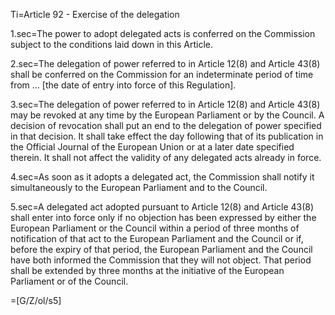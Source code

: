 Ti=Article 92 - Exercise of the delegation

1.sec=The power to adopt delegated acts is conferred on the Commission subject to the conditions laid down in this Article.

2.sec=The delegation of power referred to in Article 12(8) and Article 43(8) shall be conferred on the Commission for an indeterminate period of time from … [the date of entry into force of this Regulation].

3.sec=The delegation of power referred to in Article 12(8) and Article 43(8) may be revoked at any time by the European Parliament or by the Council. A decision of revocation shall put an end to the delegation of power specified in that decision. It shall take effect the day following that of its publication in the Official Journal of the European Union or at a later date specified therein. It shall not affect the validity of any delegated acts already in force.

4.sec=As soon as it adopts a delegated act, the Commission shall notify it simultaneously to the European Parliament and to the Council.

5.sec=A delegated act adopted pursuant to Article 12(8) and Article 43(8) shall enter into force only if no objection has been expressed by either the European Parliament or the Council within a period of three months of notification of that act to the European Parliament and the Council or if, before the expiry of that period, the European Parliament and the Council have both informed the Commission that they will not object. That period shall be extended by three months at the initiative of the European Parliament or of the Council.

=[G/Z/ol/s5]
